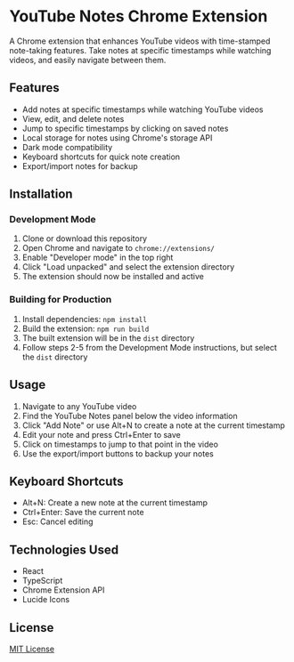 # YouTube Notes Chrome Extension

A Chrome extension that enhances YouTube videos with time-stamped note-taking features. Take notes at specific timestamps while watching videos, and easily navigate between them.

## Features

- Add notes at specific timestamps while watching YouTube videos
- View, edit, and delete notes
- Jump to specific timestamps by clicking on saved notes
- Local storage for notes using Chrome's storage API
- Dark mode compatibility
- Keyboard shortcuts for quick note creation
- Export/import notes for backup

## Installation

### Development Mode

1. Clone or download this repository
2. Open Chrome and navigate to `chrome://extensions/`
3. Enable "Developer mode" in the top right
4. Click "Load unpacked" and select the extension directory
5. The extension should now be installed and active

### Building for Production

1. Install dependencies: `npm install`
2. Build the extension: `npm run build`
3. The built extension will be in the `dist` directory
4. Follow steps 2-5 from the Development Mode instructions, but select the `dist` directory

## Usage

1. Navigate to any YouTube video
2. Find the YouTube Notes panel below the video information
3. Click "Add Note" or use Alt+N to create a note at the current timestamp
4. Edit your note and press Ctrl+Enter to save
5. Click on timestamps to jump to that point in the video
6. Use the export/import buttons to backup your notes

## Keyboard Shortcuts

- Alt+N: Create a new note at the current timestamp
- Ctrl+Enter: Save the current note
- Esc: Cancel editing

## Technologies Used

- React
- TypeScript
- Chrome Extension API
- Lucide Icons

## License

[MIT License](LICENSE)